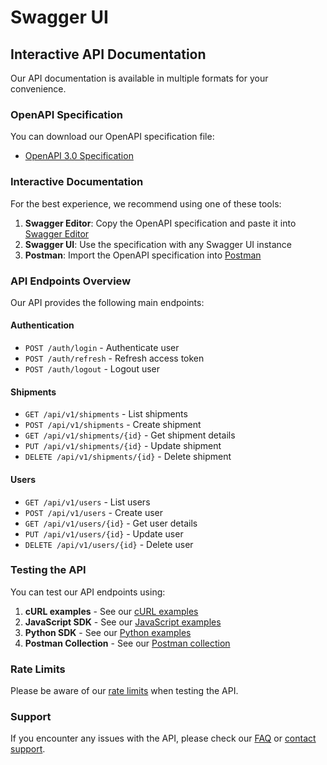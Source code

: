 # Swagger UI

## Interactive API Documentation

Our API documentation is available in multiple formats for your convenience.

### OpenAPI Specification

You can download our OpenAPI specification file:
- [OpenAPI 3.0 Specification](../swagger/openapi.yaml)

### Interactive Documentation

For the best experience, we recommend using one of these tools:

1. **Swagger Editor**: Copy the OpenAPI specification and paste it into [Swagger Editor](https://editor.swagger.io/)
2. **Swagger UI**: Use the specification with any Swagger UI instance
3. **Postman**: Import the OpenAPI specification into [Postman](https://www.postman.com/)

### API Endpoints Overview

Our API provides the following main endpoints:

#### Authentication
- `POST /auth/login` - Authenticate user
- `POST /auth/refresh` - Refresh access token
- `POST /auth/logout` - Logout user

#### Shipments
- `GET /api/v1/shipments` - List shipments
- `POST /api/v1/shipments` - Create shipment
- `GET /api/v1/shipments/{id}` - Get shipment details
- `PUT /api/v1/shipments/{id}` - Update shipment
- `DELETE /api/v1/shipments/{id}` - Delete shipment

#### Users
- `GET /api/v1/users` - List users
- `POST /api/v1/users` - Create user
- `GET /api/v1/users/{id}` - Get user details
- `PUT /api/v1/users/{id}` - Update user
- `DELETE /api/v1/users/{id}` - Delete user

### Testing the API

You can test our API endpoints using:

1. **cURL examples** - See our [cURL examples](../examples/curl.md)
2. **JavaScript SDK** - See our [JavaScript examples](../examples/javascript.md)
3. **Python SDK** - See our [Python examples](../examples/python.md)
4. **Postman Collection** - See our [Postman collection](../tools/postman.md)

### Rate Limits

Please be aware of our [rate limits](../getting-started/rate-limits.md) when testing the API.

### Support

If you encounter any issues with the API, please check our [FAQ](../support/faq.md) or [contact support](../support/contact.md). 